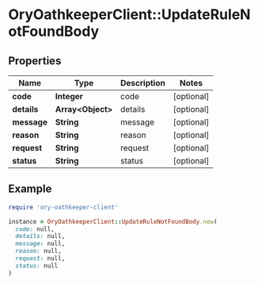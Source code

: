# OryOathkeeperClient::UpdateRuleNotFoundBody

## Properties

| Name | Type | Description | Notes |
| ---- | ---- | ----------- | ----- |
| **code** | **Integer** | code | [optional] |
| **details** | **Array&lt;Object&gt;** | details | [optional] |
| **message** | **String** | message | [optional] |
| **reason** | **String** | reason | [optional] |
| **request** | **String** | request | [optional] |
| **status** | **String** | status | [optional] |

## Example

```ruby
require 'ory-oathkeeper-client'

instance = OryOathkeeperClient::UpdateRuleNotFoundBody.new(
  code: null,
  details: null,
  message: null,
  reason: null,
  request: null,
  status: null
)
```

